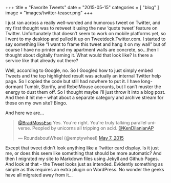 +++
title = "Favorite Tweets"
date = "2015-05-15"
categories = [ "blog" ]
image = "images/twitter-teaser.png"
+++


I just ran across a really well-worded and humorous tweet on Twitter, and my first thought was to retweet it using the new ‘quote tweet’ feature on Twitter. Unfortunately that doesn’t seem to work on mobile platforms yet, so I went to my desktop and pulled it up on Tweetdeck.Twitter.com. I started to say something like “I want to frame this tweet and hang it on my wall” but of course I have no printer and my apartment walls are concrete, so…then I thought about digitally framing it. What would that look like? Is there a service like that already out there?

Well, according to Google, no. So I Googled how to just simply embed Tweets and the top highlighted result was actually an internal Twitter help page. So I copied the code but still had nowhere to put it. I have long-dormant Tumblr, Storify, and RebelMouse accounts, but I can’t muster the energy to dust them off. So I thought maybe I’ll just throw it into a blog post. And then it hit me – what about a separate category and archive stream for these on my own site? Bingo.

And here we are…

<blockquote class="twitter-tweet" lang="en"><p lang="en" dir="ltr"><a href="https://twitter.com/BradMossEsq">@BradMossEsq</a> Yes. You're right. You're truly talking parallel universe. Peopled by unicorns all tripping on acid. <a href="https://twitter.com/KenDilanianAP">@KenDilanianAP</a></p>&mdash; RoundaboutWheel (@emptywheel) <a href="https://twitter.com/emptywheel/status/596422571379269634">May 7, 2015</a></blockquote>
<script async src="//platform.twitter.com/widgets.js" charset="utf-8"></script>

Except that tweet didn't look anything like a Twitter card display. Is it just me, or does this seem like something that should be more automatic? And then I migrated my site to Markdown files using Jekyll and Github Pages. And look at that - the Tweet looks just as intended. Evidently something as simple as this requires an extra plugin on WordPress. No wonder the geeks have all migrated away from it...

